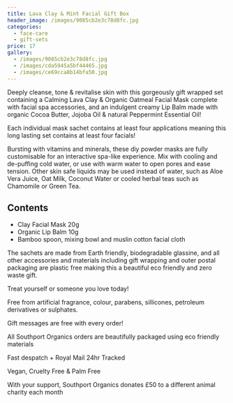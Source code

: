 ```yaml
---
title: Lava Clay & Mint Facial Gift Box
header_image: /images/9085cb2e3c78d8fc.jpg
categories:
  - face-care
  - gift-sets
price: 17
gallery:
  - /images/9085cb2e3c78d8fc.jpg
  - /images/cda5945a5bf44465.jpg
  - /images/ce69cca8b14bfa50.jpg
---
```

Deeply cleanse, tone & revitalise skin with this gorgeously gift wrapped set containing a Calming Lava Clay & Organic Oatmeal Facial Mask complete with facial spa accessories, and an indulgent creamy Lip Balm made with organic Cocoa Butter, Jojoba Oil & natural Peppermint Essential Oil!

Each individual mask sachet contains at least four applications meaning this long lasting set contains at least four facials!

Bursting with vitamins and minerals, these diy powder masks are fully customisable for an interactive spa-like experience. Mix with cooling and de-puffing cold water, or use with warm water to open pores and ease tension. Other skin safe liquids may be used instead of water, such as Aloe Vera Juice, Oat Milk, Coconut Water or cooled herbal teas such as Chamomile or Green Tea.

## Contents

- Clay Facial Mask 20g
- Organic Lip Balm 10g
- Bamboo spoon, mixing bowl and muslin cotton facial cloth

The sachets are made from Earth friendly, biodegradable glassine, and all other accessories and materials including gift wrapping and outer postal packaging are plastic free making this a beautiful eco friendly and zero waste gift.

Treat yourself or someone you love today!

Free from artificial fragrance, colour, parabens, sillicones, petroleum derivatives or sulphates.

Gift messages are free with every order!

All Southport Organics orders are beautifully packaged using eco friendly materials

Fast despatch + Royal Mail 24hr Tracked

Vegan, Cruelty Free & Palm Free

With your support, Southport Organics donates £50 to a different animal charity each month
